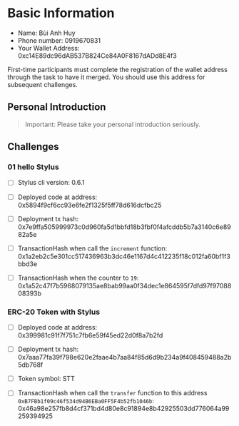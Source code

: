 # Basic Information

* Name: Bùi Anh Huy
* Phone number: 0919670831
* Your Wallet Address: 0xc14E89dc96dAB537B824Ce84A0F8167dADd8E4f3

First-time participants must complete the registration of the wallet address through the task to have it merged. You should use this address for subsequent challenges.  


## Personal Introduction

> Important: Please take your personal introduction seriously.

## Challenges 

### 01 hello Stylus 
- [ ] Stylus cli version: 0.6.1
- [ ] Deployed code at address: 0x5894f9cf6cc93e6fe2f1325f5ff78d616dcfbc25
- [ ] Deployment tx hash: 0x7e9ffa505999973c0d960fa5d1bbfd18b3fbf0f4afcddb5b7a3140c6e8982a5e
- [ ] TransactionHash when call the `increment` function: 0x1a2eb2c5e301cc517436963b3dc46e1167d4c412235f18c012fa60bf1f3bbd3e
- [ ] TransactionHash when the counter to `19`: 0x1a52c47f7b5968079135ae8bab99aa0f34dec1e864595f7dfd97f9708808393b


### ERC-20 Token with Stylus
- [ ] Deployed code at address: 0x399981c91f7f751c7fb6e59f45ed22d0f8a7b2fd
- [ ] Deployment tx hash: 0x7aaa77fa39f798e620e2faae4b7aa84f85d6d9b234a9f408459488a2b5db768f
- [ ] Token symbol: STT
- [ ] TransactionHash when call the `transfer` function to this address `0xB7FBb1f09c46f534d94B6EBa0FF5F4b52fb1046b`: 0x46a98e257fb8d4cf371bd4d80e8c91894e8b42925503dd776064a99259394925

